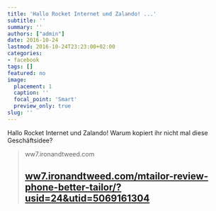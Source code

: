 ```yaml
---
title: 'Hallo Rocket Internet und Zalando! ...'
subtitle: ''
summary: ''
authors: ["admin"]
date: 2016-10-24
lastmod: 2016-10-24T23:23:00+02:00
categories:
- facebook
tags: []
featured: no
image:
  placement: 1
  caption: ''
  focal_point: 'Smart'
  preview_only: true
slug: ''
---
```

Hallo Rocket Internet und Zalando! Warum kopiert ihr nicht mal diese Geschäftsidee?
> ww7.ironandtweed.com
> ## [ww7.ironandtweed.com/mtailor-review-phone-better-tailor/?usid=24&utid=5069161304](http://ironandtweed.com/mtailor-review-phone-better-tailor/)
>

